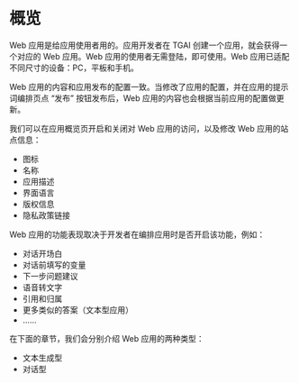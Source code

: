 # 概览

Web 应用是给应用使用者用的。应用开发者在 TGAI 创建一个应用，就会获得一个对应的 Web 应用。Web 应用的使用者无需登陆，即可使用。Web 应用已适配不同尺寸的设备：PC，平板和手机。

Web 应用的内容和应用发布的配置一致。当修改了应用的配置，并在应用的提示词编排页点 “发布” 按钮发布后，Web 应用的内容也会根据当前应用的配置做更新。

我们可以在应用概览页开启和关闭对 Web 应用的访问，以及修改 Web 应用的站点信息：

* 图标
* 名称
* 应用描述
* 界面语言
* 版权信息
* 隐私政策链接

Web 应用的功能表现取决于开发者在编排应用时是否开启该功能，例如：

* 对话开场白
* 对话前填写的变量
* 下一步问题建议
* 语音转文字
* 引用和归属
* 更多类似的答案（文本型应用）
* ......

在下面的章节，我们会分别介绍 Web 应用的两种类型：

* 文本生成型
* 对话型
